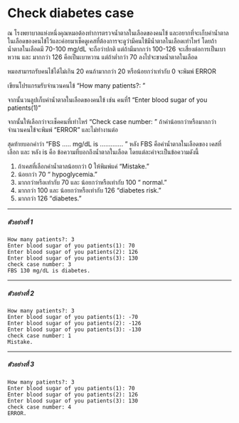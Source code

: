 # Check diabetes case

ณ โรงพยาบาลแห่งหนึ่งคุณหมอต้องทำการตรวจน้ำตาลในเลือดของคนไข้  และอยากที่จะเก็บค่าน้ำตาลในเลือดของคนไข้ไว้และค่อยมาเช็คดูเคสที่ต้องการจะดูว่ามีคนไข้มีน้ำตาลในเลือดเท่าไหร่ โดยถ้าน้ำตาลในเลือดมี 70-100 mg/dL จะถือว่าปกติ แต่ถ้ามีมากกว่า 100-126 จะเสี่ยงต่อการเป็นเบาหวาน และ มากกว่า 126 คือเป็นเบาหวาน แต่ถ้าต่ำกว่า 70 ลงไปจะขาดน้ำตาลในเลือด

หมอสามารถรับคนไข้ได้ไม่เกิน 20 คนถ้ามากกว่า 20 หรือน้อยกว่าเท่ากับ 0 จะพิมพ์ ERROR

เขียนโปรแกรมรับจำนวนคนไข้ “How many patients?: ”

จากนั้นวนลูปเก็บค่าน้ำตาลในเลือดของคนไข้ เช่น คนที่1 “Enter blood sugar of you patients(1)”

จากนั้นให้เลือกว่าจะเช็คคนที่เท่าไหร่ “Check case number: ” ถ้าค่าน้อยกว่าหรือมากกว่า จำนวนคนไข้จะพิมพ์ “ERROR” และไม่ทำงานต่อ

สุดท้ายบอกค่าว่า  “FBS …..  mg/dL is …………. ” หลัง FBS คือค่าน้ำตาลในเลือดของ เคสที่เลือก และ หลัง is คือ ข้อความที่บอกถึงน้ำตาลในเลือด โดยแต่ละค่าจะเป็นข้อความดังนี้

1. ถ้าเคสที่เลือกค่าน้ำตาลน้อยกว่า 0 ให้พิมพ์แค่ “Mistake.”
1. น้อยกว่า 70 “ hypoglycemia.”
1. มากกว่าหรือเท่ากับ 70 และ น้อยกว่าหรือเท่ากับ 100 “ normal.”
1. มากกว่า 100 และ น้อยกว่าหรือเท่ากับ 126 “diabetes risk.”
1. มากกว่า 126 “diabetes.” 	

***
##### ตัวอย่างที่ 1
	How many patients?: 3
	Enter blood sugar of you patients(1): 70
	Enter blood sugar of you patients(2): 126
	Enter blood sugar of you patients(3): 130
	check case number: 3
	FBS 130 mg/dL is diabetes.
---
##### ตัวอย่างที่ 2
	How many patients?: 3
	Enter blood sugar of you patients(1): -70
	Enter blood sugar of you patients(2): -126
	Enter blood sugar of you patients(3): -130
	check case number: 1
	Mistake.
---
##### ตัวอย่างที่ 3
	How many patients?: 3
	Enter blood sugar of you patients(1): 70
	Enter blood sugar of you patients(2): 126
	Enter blood sugar of you patients(3): 130
	check case number: 4
	ERROR.

